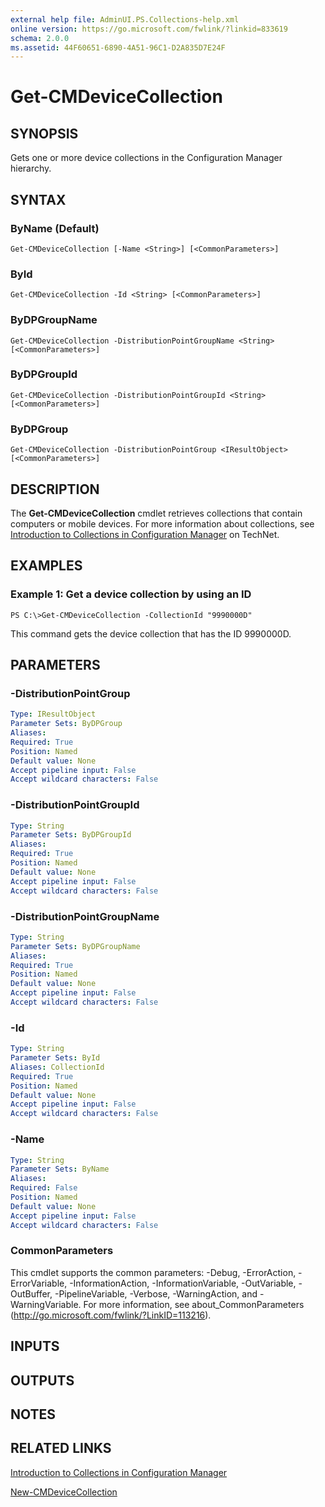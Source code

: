 ```yaml
---
external help file: AdminUI.PS.Collections-help.xml
online version: https://go.microsoft.com/fwlink/?linkid=833619
schema: 2.0.0
ms.assetid: 44F60651-6890-4A51-96C1-D2A835D7E24F
---
```


# Get-CMDeviceCollection

## SYNOPSIS
Gets one or more device collections in the Configuration Manager hierarchy.

## SYNTAX

### ByName (Default)
```
Get-CMDeviceCollection [-Name <String>] [<CommonParameters>]
```

### ById
```
Get-CMDeviceCollection -Id <String> [<CommonParameters>]
```

### ByDPGroupName
```
Get-CMDeviceCollection -DistributionPointGroupName <String> [<CommonParameters>]
```

### ByDPGroupId
```
Get-CMDeviceCollection -DistributionPointGroupId <String> [<CommonParameters>]
```

### ByDPGroup
```
Get-CMDeviceCollection -DistributionPointGroup <IResultObject> [<CommonParameters>]
```

## DESCRIPTION
The **Get-CMDeviceCollection** cmdlet retrieves collections that contain computers or mobile devices.
For more information about collections, see [Introduction to Collections in Configuration Manager](http://go.microsoft.com/fwlink/p/?LinkID=259433) on TechNet.

## EXAMPLES

### Example 1: Get a device collection by using an ID
```
PS C:\>Get-CMDeviceCollection -CollectionId "9990000D"
```

This command gets the device collection that has the ID 9990000D.

## PARAMETERS

### -DistributionPointGroup


```yaml
Type: IResultObject
Parameter Sets: ByDPGroup
Aliases: 
Required: True
Position: Named
Default value: None
Accept pipeline input: False
Accept wildcard characters: False
```

### -DistributionPointGroupId


```yaml
Type: String
Parameter Sets: ByDPGroupId
Aliases: 
Required: True
Position: Named
Default value: None
Accept pipeline input: False
Accept wildcard characters: False
```

### -DistributionPointGroupName


```yaml
Type: String
Parameter Sets: ByDPGroupName
Aliases: 
Required: True
Position: Named
Default value: None
Accept pipeline input: False
Accept wildcard characters: False
```

### -Id


```yaml
Type: String
Parameter Sets: ById
Aliases: CollectionId
Required: True
Position: Named
Default value: None
Accept pipeline input: False
Accept wildcard characters: False
```

### -Name


```yaml
Type: String
Parameter Sets: ByName
Aliases: 
Required: False
Position: Named
Default value: None
Accept pipeline input: False
Accept wildcard characters: False
```

### CommonParameters
This cmdlet supports the common parameters: -Debug, -ErrorAction, -ErrorVariable, -InformationAction, -InformationVariable, -OutVariable, -OutBuffer, -PipelineVariable, -Verbose, -WarningAction, and -WarningVariable. For more information, see about_CommonParameters (http://go.microsoft.com/fwlink/?LinkID=113216).

## INPUTS

## OUTPUTS

## NOTES

## RELATED LINKS

[Introduction to Collections in Configuration Manager](http://go.microsoft.com/fwlink/p/?LinkID=259433)

[New-CMDeviceCollection](./New-CMDeviceCollection.md)



